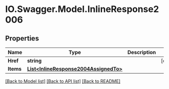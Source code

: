 # IO.Swagger.Model.InlineResponse2006
## Properties

Name | Type | Description | Notes
------------ | ------------- | ------------- | -------------
**Href** | **string** |  | [optional] 
**Items** | [**List&lt;InlineResponse2004AssignedTo&gt;**](InlineResponse2004AssignedTo.md) |  | 

[[Back to Model list]](../README.md#documentation-for-models) [[Back to API list]](../README.md#documentation-for-api-endpoints) [[Back to README]](../README.md)

